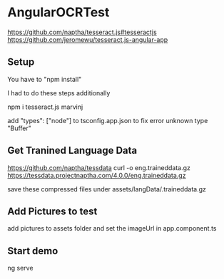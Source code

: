 # AngularOCRTest
https://github.com/naptha/tesseract.js#tesseractjs
https://github.com/jeromewu/tesseract.js-angular-app

## Setup

You have to "npm install"

I had to do these steps additionally

npm i tesseract.js marvinj

add 
    "types": ["node"]
to tsconfig.app.json to fix error unknown type "Buffer"



## Get Tranined Language Data

https://github.com/naptha/tessdata
curl -o eng.traineddata.gz https://tessdata.projectnaptha.com/4.0.0/eng.traineddata.gz

save these compressed files under assets/langData/<lang>.traineddata.gz

## Add Pictures to test

add pictures to assets folder and set the imageUrl in app.component.ts

## Start demo

ng serve